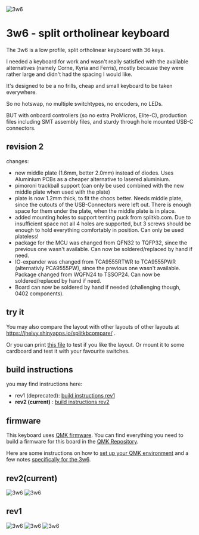 ![3w6](https://raw.githubusercontent.com/weteor/3W6/main/images/3w6_rev2_1s.jpg) 

# 3w6 - split ortholinear keyboard

The 3w6 is a low profile, split ortholinear keyboard with 36 keys.

I needed a keyboard for work and wasn't really satisfied with the available alternatives (namely Corne, Kyria and Ferris), mostly because they were rather large and didn't had the spacing I would like.

It's designed to be a no frills, cheap and small keyboard to be taken everywhere.

So no hotswap, no multiple switchtypes, no encoders, no LEDs.

BUT with onboard controllers (so no extra ProMicros, Elite-C), production files including SMT assembly files, and sturdy through hole mounted USB-C connectors.

## revision 2
changes:
- new middle plate (1.6mm, better 2.0mm) instead of diodes. Uses Aluminium PCBs as a cheaper alternative to lasered aluminium. 
- pimoroni trackball support (can only be used combined with the new middle plate when used with the plate)
- plate is now 1.2mm thick, to fit the chocs better. Needs middle plate, since the cutouts of the USB-Connectors were left out. There is enough space for them under the plate, when the middle plate is in place.
- added mounting holes to support tenting puck from splitkb.com. Due to insufficient space not all 4 holes are supported, but 3 screws should be enough to hold everything comfortably in position. Can only be used plateless! 
- package for the MCU was changed from QFN32 to TQFP32, since the previous one wasn't available. Can now be soldered/replaced by hand if need.
- IO-expander was changed from TCA9555RTWR to TCA9555PWR (alternativly PCA9555PW), since the previous one wasn't available. Package changed from WQFN24 to TSSOP24. Can now be soldered/replaced by hand if need.
- Board can now be soldered by hand if needed (challenging though, 0402 components). 

## try it
You may also compare the layout with other layouts of other layouts at https://jhelvy.shinyapps.io/splitkbcompare/ .

Or you can print [this file](https://raw.githubusercontent.com/weteor/3W6/main/plate_outline.pdf) to test if you like the layout. Or mount it to some cardboard and test it with your favourite switches.

## build instructions
you may find instructions here: 
- rev1 (deprecated): [build instructions rev1](./prod/build_instruction_rev1.md)
- **rev2 (current)**   : [build instructions rev2](./prod/build_instruction_rev2.md)

## firmware
This keyboard uses [QMK firmware](https://qmk.fm/).
You can find everything you need to build a firmware for this board in the [QMK Repository](https://github.com/qmk/qmk_firmware). 

Here are some instructions on how to [set up your QMK environment](https://docs.qmk.fm/#/newbs) and a few notes [specifically for the 3w6](https://github.com/qmk/qmk_firmware/tree/master/keyboards/3w6).

## rev2(current)
![3w6](https://raw.githubusercontent.com/weteor/3W6/main/images/3w6_rev2_1s.jpg) 
![3w6](https://raw.githubusercontent.com/weteor/3W6/main/images/3w6_rev2_2s.jpg) 
## rev1
![3w6](https://raw.githubusercontent.com/weteor/3W6/main/images/3w6_1s.jpg) 
![3w6](https://raw.githubusercontent.com/weteor/3W6/main/images/3w6_2s.jpg)
![3w6](https://raw.githubusercontent.com/weteor/3W6/main/images/3w6_3s.jpg)
